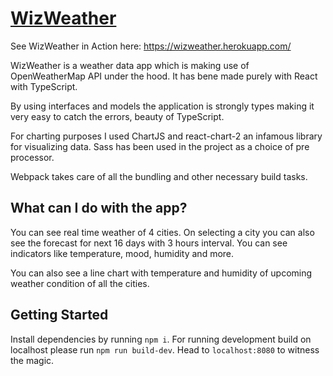 # [WizWeather](https://wizweather.herokuapp.com/)

See WizWeather in Action here: https://wizweather.herokuapp.com/

WizWeather is a weather data app which is making use of OpenWeatherMap API under the hood. It has bene made purely with React with TypeScript.

By using interfaces and models the application is strongly types making it very easy to catch the errors, beauty of TypeScript.

For charting purposes I used ChartJS and react-chart-2 an infamous library for visualizing data. Sass has been used in the project as a choice of pre processor.

Webpack takes care of all the bundling and other necessary build tasks.

## What can I do with the app?

You can see real time weather of 4 cities. On selecting a city you can also see the forecast for next 16 days with 3 hours interval. You can see indicators like temperature, mood, humidity and more.

You can also see a line chart with temperature and humidity of upcoming weather condition of all the cities.

## Getting Started

Install dependencies by running `npm i`.
For running development build on localhost please run `npm run build-dev`.
Head to `localhost:8080` to witness the magic.
